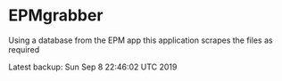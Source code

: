 # EPMgrabber
Using a database from the EPM app this application scrapes the files as required


Latest backup: Sun Sep 8 22:46:02 UTC 2019

